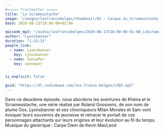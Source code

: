 ```yaml
---
#===== frontmatter =====
title: "Le Scrameustache"
image: "/images/lesfrancobelges/thumbnail/02 - Casque_du_Scrameustache_grand_format.jpg"
date: 2020-08-13T18:00:00+02:00

episode_mp3: "/audio/lesfrancobelges/2020-08-13T18-00-00-02-00_LeScrameustache.mp3"
author: "Lyonsbanner"
duration: "1:25:31"
people_link: 
  - name: Lyonsbanner
    key: lyonsbanner
  - name: SonnePer
    key: sonneper


is_explicit: false

guid: "https://dl.radiokawa.com/les-franco-belges/LFB2.mp3"
---
```


<PodcastHeader/>

<!-- ECRIRE LA DESCRIPTION DE L'ÉPISODE SOUS CETTE LIGNE -->
Dans ce deuxième épisode, nous abordons les aventures de Khéna et le Scrameustache, une série réalisé par Roland Goossens, de son nom de plume Gos. Lyonsbanner et ses chroniqueurs Milan Morales et Sam vont évoquer leurs souvenirs de jeunesse et retracer le portait de ces personnages attachants sur leurs origines et leur évolution au fil du temps. Musique du générique : Carpe Diem de Kevin MacLeod

